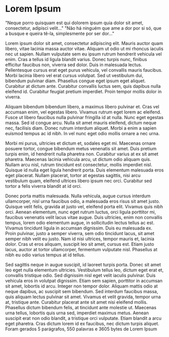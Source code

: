 # Lorem Ipsum
"Neque porro quisquam est qui dolorem ipsum quia dolor sit amet, consectetur, adipisci velit..."
"Não há ninguém que ame a dor por si só, que a busque e queira tê-la, simplesmente por ser dor..."

Lorem ipsum dolor sit amet, consectetur adipiscing elit. Mauris auctor quam libero, vitae lacinia massa auctor vitae. Aliquam ut odio ut mi rhoncus iaculis nec ut sapien. Nullam vulputate sem eu ipsum rutrum hendrerit vehicula vel enim. Cras a tellus id ligula blandit varius. Donec turpis nunc, finibus efficitur faucibus non, viverra sed dolor. Duis in malesuada lectus. Pellentesque cursus erat eget purus vehicula, vel convallis mauris faucibus. Morbi lacinia libero vel erat cursus volutpat. Sed ut vestibulum dui, bibendum pulvinar diam. Phasellus congue eget ipsum eget aliquet. Curabitur at dictum ante. Curabitur convallis luctus sem, quis dapibus nulla eleifend id. Curabitur feugiat pretium imperdiet. Proin tempor mollis dolor in viverra.

Aliquam bibendum bibendum libero, a maximus libero pulvinar et. Cras vel accumsan enim, vel egestas libero. Vivamus rutrum eget lorem ac eleifend. Fusce ut libero faucibus nulla pulvinar fringilla id at nulla. Nunc eget egestas massa. Sed id congue arcu. Nulla sit amet mauris eleifend, dictum neque nec, facilisis diam. Donec rutrum interdum aliquet. Morbi a enim a sapien euismod tempus ac id nibh. In vel nunc eget odio mollis ornare a nec urna.

Morbi mi purus, ultricies et dictum et, sodales eget mi. Maecenas ornare posuere tortor, congue bibendum metus venenatis sit amet. Duis pretium turpis enim, id hendrerit nulla pharetra non. Curabitur varius at ex sit amet pharetra. Maecenas lacinia vehicula arcu, ut dictum odio aliquam quis. Nullam arcu nisl, rutrum tincidunt est consectetur, mollis imperdiet nisl. Quisque id nulla eget ligula hendrerit porta. Duis elementum malesuada eros eget placerat. Nullam placerat, tortor at egestas sagittis, nisi arcu vestibulum quam, eleifend ultrices libero ipsum nec orci. Curabitur sed tortor a felis viverra blandit at id orci.

Donec porta mattis malesuada. Nulla vehicula, augue cursus interdum ullamcorper, nisl urna faucibus odio, a malesuada eros risus sit amet justo. Quisque velit felis, gravida at justo vel, eleifend porta elit. Vivamus quis nibh orci. Aenean elementum, nunc eget rutrum luctus, orci ligula porttitor mi, faucibus venenatis velit lacus vitae augue. Duis ultricies, enim non convallis tempus, lorem odio elementum augue, in sollicitudin lectus tellus ac est. Vivamus tincidunt ligula in accumsan dignissim. Duis eu malesuada ex. Proin pulvinar, justo a semper viverra, sem odio tincidunt lacus, sit amet semper nibh velit eu justo. Nam id nisi ultrices, tempor mauris et, lacinia dolor. Cras ut eros aliquam, suscipit leo sit amet, cursus est. Etiam justo lacus, auctor at tortor ullamcorper, fermentum vulputate nisl. Phasellus at nibh eu odio varius tempus at id tellus.

Sed sagittis neque in augue suscipit, id laoreet turpis porta. Donec sit amet leo eget nulla elementum ultricies. Vestibulum tellus leo, dictum eget erat et, convallis tristique odio. Sed dignissim nisl eget velit iaculis pulvinar. Duis vehicula eros in volutpat dignissim. Etiam sem sapien, porttitor in accumsan sit amet, lobortis id arcu. Integer non tempor dolor. Aliquam mattis odio at neque dapibus, ac suscipit sem bibendum. Sed interdum faucibus massa, quis aliquam lectus pulvinar sit amet. Vivamus et velit gravida, tempor urna at, tristique ante. Curabitur placerat ante sit amet nisi eleifend mollis. Phasellus dictum bibendum felis, at tincidunt ante molestie ut. Maecenas urna tellus, lobortis quis urna sed, imperdiet maximus metus. Aenean suscipit erat non odio blandit, a tristique orci vulputate. Etiam blandit a arcu eget pharetra. Cras dictum lorem id ex faucibus, nec dictum turpis aliquet.
Foram gerados 5 parágrafos, 550 palavras e 3605 bytes de Lorem Ipsum

